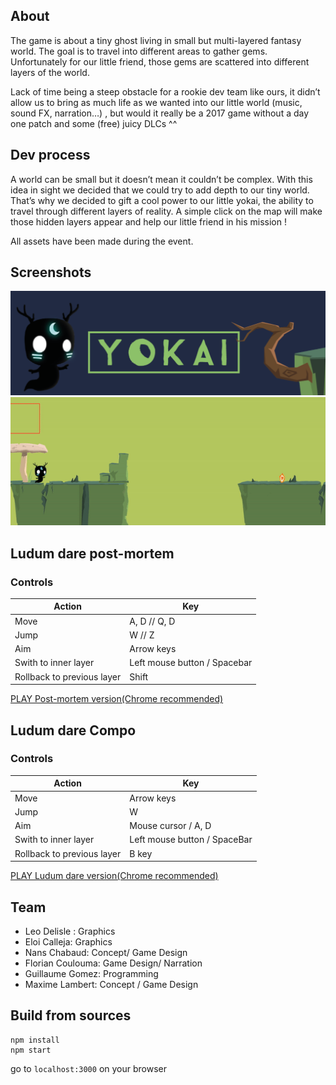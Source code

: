 ## About

The game is about a tiny ghost living in small but multi-layered fantasy world. The goal is to travel into different areas to gather gems. Unfortunately for our little friend, those gems are scattered into different layers of the world.

Lack of time being a steep obstacle for a rookie dev team like ours, it didn’t allow us to bring as much life as we wanted into our little world (music, sound FX, narration…) , but would it really be a 2017 game without a day one patch and some (free) juicy DLCs ^^

## Dev process

A world can be small but it doesn’t mean it couldn’t be complex. With this idea in sight we decided that we could try to add depth to our tiny world. That’s why we decided to gift a cool power to our little yokai, the ability to travel through different layers of reality. A simple click on the map will make those hidden layers appear and help our little friend in his mission !

All assets have been made during the event.

## Screenshots
![Title](screenshots/title.png "Main Screen")
![Gameplay](screenshots/gameplay.gif "Gameplay")

## Ludum dare post-mortem

### Controls

| Action | Key |
|--------|-----|
| Move   | A, D //  Q, D |
| Jump | W // Z |
| Aim | Arrow keys |
| Swith to inner layer | Left mouse button / Spacebar |
| Rollback to previous layer | Shift |

[PLAY Post-mortem version(Chrome recommended)](https://guillaume-gomez.github.io/LD38/build/)

## Ludum dare Compo

### Controls
| Action | Key |
|--------|-----|
|Move | Arrow keys |
| Jump | W |
| Aim | Mouse cursor / A, D |
| Swith to inner layer | Left mouse button / SpaceBar |
| Rollback to previous layer | B key |

[PLAY Ludum dare version(Chrome recommended)](https://guillaume-gomez.github.io/LD38/build_v1/)


## Team
- Leo Delisle : Graphics
- Eloi Calleja: Graphics
- Nans Chabaud: Concept/ Game Design
- Florian Coulouma: Game Design/ Narration
- Guillaume Gomez: Programming
- Maxime Lambert: Concept / Game Design

## Build from sources
```
npm install
npm start
```

go to `localhost:3000` on your browser
